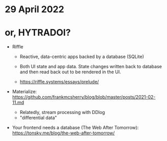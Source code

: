 # 29 April 2022
# or, HYTRADOI?

- Riffle
  - Reactive, data-centric apps backed by a database (SQLite)
  - Both UI state and app data.  State changes written back to database and
    then read back out to be rendered in the UI.

  - https://riffle.systems/essays/prelude/

- Materialize: https://github.com/frankmcsherry/blog/blob/master/posts/2021-02-11.md
  - Relatedly, stream processing with DDlog
  - "differential data"

- Your frontend needs a database (The Web After Tomorrow):
  https://tonsky.me/blog/the-web-after-tomorrow/
